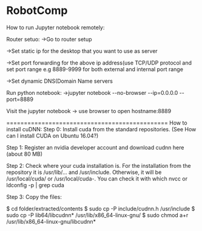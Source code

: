 # RobotComp

How to run Jupyter notebook remotely:

Router setuo:
->Go to router setup

->Set static ip for the desktop that you want to use as server

->Set port forwarding for the above ip address(use TCP/UDP protocol and set port range e.g 8889-9999 for both external and internal port range

->Set dynamic DNS(Domain Name servers

Run python notebook:
->jupyter notebook --no-browser --ip=0.0.0.0 --port=8889

Visit the jupyter notebook
-> use browser to open hostname:8889


==============================================
How to install cuDNN:
Step 0: Install cuda from the standard repositories. (See How can I install CUDA on Ubuntu 16.04?)

Step 1: Register an nvidia developer account and download cudnn here (about 80 MB)

Step 2: Check where your cuda installation is. For the installation from the repository it is /usr/lib/... and /usr/include. Otherwise, it will be /usr/local/cuda/ or /usr/local/cuda-<version>. You can check it with which nvcc or ldconfig -p | grep cuda

Step 3: Copy the files:

$ cd folder/extracted/contents
$ sudo cp -P include/cudnn.h /usr/include
$ sudo cp -P lib64/libcudnn* /usr/lib/x86_64-linux-gnu/
$ sudo chmod a+r /usr/lib/x86_64-linux-gnu/libcudnn*
